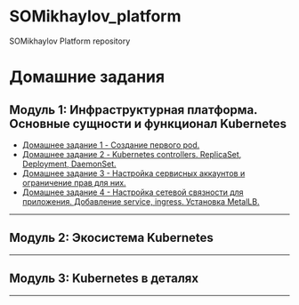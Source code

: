 # SOMikhaylov_platform
SOMikhaylov Platform repository

# Домашние задания

## Модуль 1: Инфраструктурная платформа. Основные сущности и функционал Kubernetes

* [Домашнее задание 1 -  Cоздание первого pod.](kubernetes-intro/)
* [Домашнее задание 2 -  Kubernetes controllers. ReplicaSet, Deployment, DaemonSet.](kubernetes-controllers/)
* [Домашнее задание 3 -  Настройка сервисных аккаунтов и ограничение прав для них.](kubernetes-security/)
* [Домашнее задание 4 -  Настройка сетевой связности для приложения. Добавление service, ingress. Установка MetalLB.](kubernetes-networks/)


---

## Модуль 2: Экосистема Kubernetes


---

## Модуль 3: Kubernetes в деталях


---
